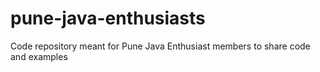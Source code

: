 # pune-java-enthusiasts
Code repository meant for Pune Java Enthusiast members to share code and examples
